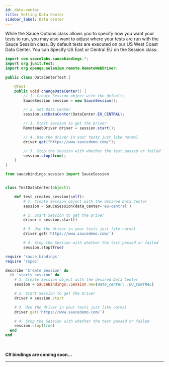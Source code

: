 ```yaml
---
id: data-center
title: Setting Data Center
sidebar_label: Data Center
---
```


While the Sauce Options class allows you to specify how you want your tests to run,
you may also want to adjust where your tests are run with the Sauce Session class. 
By default tests are executed on our US West Coast Data Center. 
You can Specify US East or Central EU on the Session class:

<!--DOCUSAURUS_CODE_TABS-->
<!--Java-->

```java
import com.saucelabs.saucebindings.*;
import org.junit.Test;
import org.openqa.selenium.remote.RemoteWebDriver;

public class DataCenterTest {

    @Test
    public void changeDataCenter() {
        // 1. Create Session object with the defaults
        SauceSession session = new SauceSession();

        // 2. Set Data Center
        session.setDataCenter(DataCenter.EU_CENTRAL);

        // 3. Start Session to get the Driver
        RemoteWebDriver driver = session.start();

        // 4. Use the driver in your tests just like normal
        driver.get("https://www.saucedemo.com/");

        // 5. Stop the Session with whether the test passed or failed
        session.stop(true);
    }
}
```

<!--Python-->
```python
from saucebindings.session import SauceSession


class TestDataCenter(object):

    def test_creates_session(self):
        # 1. Create Session object with the desired Data Center
        session = SauceSession(data_center='eu-central')

        # 2. Start Session to get the Driver
        driver = session.start()

        # 3. Use the driver in your tests just like normal
        driver.get('https://www.saucedemo.com/')

        # 4. Stop the Session with whether the test passed or failed
        session.stop(True)
```
<!--Ruby-->
```ruby
require 'sauce_bindings'
require 'rspec'

describe 'Create Session' do
  it 'starts session' do
    # 1. Create Session object with the desired Data Center
    session = SauceBindings::Session.new(data_center: :EU_CENTRAL)

    # 2. Start Session to get the Driver
    driver = session.start

    # 3. Use the driver in your tests just like normal
    driver.get('https://www.saucedemo.com/')

    # 4. Stop the Session with whether the test passed or failed
    session.stop(true)
  end
end
```
<!--C#-->
<br />

**C# bindings are coming soon...**

<!--END_DOCUSAURUS_CODE_TABS-->

___
